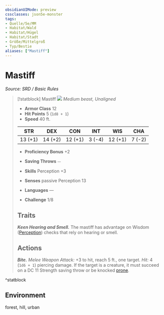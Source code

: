 ```yaml
---
obsidianUIMode: preview
cssclasses: json5e-monster
tags:
- Quelle/5e/MM
- Habitat/Wald
- Habitat/Hügel
- Habitat/Stadt
- Größe/Mittelgroß
- Typ/Bestie
aliases: ["Mastiff"]
---
```

# Mastiff
*Source: SRD / Basic Rules*  

> [!statblock] Mastiff
> ![](compendium/bestiary/beast/token/mastiff.png#token)
> *Medium beast, Unaligned*
> 
> - **Armor Class** 12 
> - **Hit Points** 5 (`1d8 + 1`)
> - **Speed** 40 ft.
> 
> |STR|DEX|CON|INT|WIS|CHA|
> |:---:|:---:|:---:|:---:|:---:|:---:|
> |13 (+1)|14 (+2)|12 (+1)| 3 (-4)|12 (+1)| 7 (-2)|
> 
> - **Proficiency Bonus** +2
> - **Saving Throws** ⏤
> - **Skills** Perception +3
> - **Senses** passive Perception 13
> 
> - **Languages** —
> - **Challenge** 1/8
> 
> ## Traits
> 
> ***Keen Hearing and Smell.*** The mastiff has advantage on Wisdom ([Perception](rules/skills.md#Perception)) checks that rely on hearing or smell.
> 
> ## Actions
> 
> ***Bite.*** *Melee Weapon Attack:* +3 to hit, reach 5 ft., one target. *Hit:* 4 (`1d6 + 1`) piercing damage. If the target is a creature, it must succeed on a DC 11 Strength saving throw or be knocked [prone](rules/conditions.md#prone).
^statblock

## Environment

forest, hill, urban